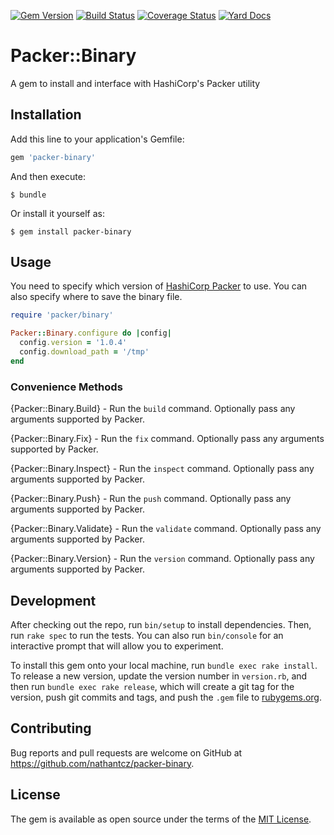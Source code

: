 [![Gem Version](https://badge.fury.io/rb/packer-binary.svg)](https://badge.fury.io/rb/packer-binary)
[![Build Status](https://travis-ci.org/NathanTCz/packer-binary.svg?branch=master)](https://travis-ci.org/NathanTCz/packer-binary)
[![Coverage Status](https://coveralls.io/repos/github/NathanTCz/packer-binary/badge.svg?branch=master)](https://coveralls.io/github/NathanTCz/packer-binary?branch=master)
[![Yard Docs](http://img.shields.io/badge/yard-docs-blue.svg)](http://www.rubydoc.info/gems/packer-binary/0.1.0)

# Packer::Binary

A gem to install and interface with HashiCorp's Packer utility

## Installation

Add this line to your application's Gemfile:

```ruby
gem 'packer-binary'
```

And then execute:

    $ bundle

Or install it yourself as:

    $ gem install packer-binary

## Usage
You need to specify which version of [HashiCorp Packer](https://www.packer.io/downloads.html) to use. You can also specify where to save the binary file.

```ruby
require 'packer/binary'

Packer::Binary.configure do |config|
  config.version = '1.0.4'
  config.download_path = '/tmp'
end
```

### Convenience Methods
{Packer::Binary.Build} - Run the `build` command. Optionally pass any arguments supported by Packer.

{Packer::Binary.Fix} - Run the `fix` command. Optionally pass any arguments supported by Packer.

{Packer::Binary.Inspect} - Run the `inspect` command. Optionally pass any arguments supported by Packer.

{Packer::Binary.Push} - Run the `push` command. Optionally pass any arguments supported by Packer.

{Packer::Binary.Validate} - Run the `validate` command. Optionally pass any arguments supported by Packer.

{Packer::Binary.Version} - Run the `version` command. Optionally pass any arguments supported by Packer.

## Development

After checking out the repo, run `bin/setup` to install dependencies. Then, run `rake spec` to run the tests. You can also run `bin/console` for an interactive prompt that will allow you to experiment.

To install this gem onto your local machine, run `bundle exec rake install`. To release a new version, update the version number in `version.rb`, and then run `bundle exec rake release`, which will create a git tag for the version, push git commits and tags, and push the `.gem` file to [rubygems.org](https://rubygems.org).

## Contributing

Bug reports and pull requests are welcome on GitHub at https://github.com/nathantcz/packer-binary.

## License

The gem is available as open source under the terms of the [MIT License](http://opensource.org/licenses/MIT).

